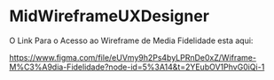 # MidWireframeUXDesigner

O Link Para o Acesso ao Wireframe de Media Fidelidade esta aqui:

https://www.figma.com/file/eUVmy9h2Ps4byLPRnDe0xZ/Wiframe-M%C3%A9dia-Fidelidade?node-id=5%3A14&t=2YEubOV1PhvG0iQi-1











